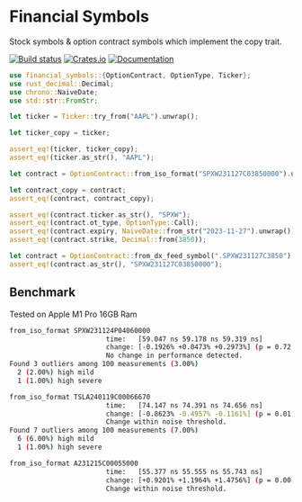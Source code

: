 # Financial Symbols

Stock symbols & option contract symbols which implement the copy trait.

[![Build status](https://github.com/Zarathustra2/Financial-Symbols/actions/workflows/ci.yaml/badge.svg?branch=main)](https://github.com/Zarathustra2/Financial-Symbols/actions/workflows/ci.yaml)
[![Crates.io](https://img.shields.io/crates/v/financial_symbols)](https://crates.io/crates/financial_symbols)
[![Documentation](https://docs.rs/financial_symbols/badge.svg)](https://docs.rs/financial_symbols)


```rust
use financial_symbols::{OptionContract, OptionType, Ticker};
use rust_decimal::Decimal;
use chrono::NaiveDate;
use std::str::FromStr;

let ticker = Ticker::try_from("AAPL").unwrap();

let ticker_copy = ticker;

assert_eq!(ticker, ticker_copy);
assert_eq!(ticker.as_str(), "AAPL");

let contract = OptionContract::from_iso_format("SPXW231127C03850000").unwrap();

let contract_copy = contract;
assert_eq!(contract, contract_copy);

assert_eq!(contract.ticker.as_str(), "SPXW");
assert_eq!(contract.ot_type, OptionType::Call);
assert_eq!(contract.expiry, NaiveDate::from_str("2023-11-27").unwrap());
assert_eq!(contract.strike, Decimal::from(3850));

let contract = OptionContract::from_dx_feed_symbol(".SPXW231127C3850").unwrap();
assert_eq!(contract.as_str(), "SPXW231127C03850000");
```


## Benchmark 
Tested on Apple M1 Pro 16GB Ram
```bash
from_iso_format SPXW231124P04060000
                        time:   [59.047 ns 59.178 ns 59.319 ns]
                        change: [-0.1926% +0.0473% +0.2973%] (p = 0.72 > 0.05)
                        No change in performance detected.
Found 3 outliers among 100 measurements (3.00%)
  2 (2.00%) high mild
  1 (1.00%) high severe

from_iso_format TSLA240119C00066670
                        time:   [74.147 ns 74.391 ns 74.656 ns]
                        change: [-0.8623% -0.4957% -0.1161%] (p = 0.01 < 0.05)
                        Change within noise threshold.
Found 7 outliers among 100 measurements (7.00%)
  6 (6.00%) high mild
  1 (1.00%) high severe

from_iso_format A231215C00055000
                        time:   [55.377 ns 55.555 ns 55.743 ns]
                        change: [+0.9201% +1.1964% +1.4756%] (p = 0.00 < 0.05)
                        Change within noise threshold.
```